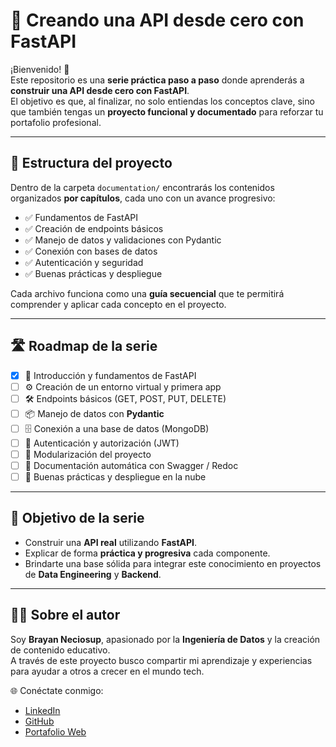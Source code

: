 # 🚀 Creando una API desde cero con FastAPI  

¡Bienvenido! 👋  
Este repositorio es una **serie práctica paso a paso** donde aprenderás a **construir una API desde cero con FastAPI**.  
El objetivo es que, al finalizar, no solo entiendas los conceptos clave, sino que también tengas un **proyecto funcional y documentado** para reforzar tu portafolio profesional.  

---

## 📂 Estructura del proyecto  

Dentro de la carpeta `documentation/` encontrarás los contenidos organizados **por capítulos**, cada uno con un avance progresivo:  

- ✅ Fundamentos de FastAPI  
- ✅ Creación de endpoints básicos  
- ✅ Manejo de datos y validaciones con Pydantic  
- ✅ Conexión con bases de datos  
- ✅ Autenticación y seguridad  
- ✅ Buenas prácticas y despliegue  

Cada archivo funciona como una **guía secuencial** que te permitirá comprender y aplicar cada concepto en el proyecto.  

---

## 🛣️ Roadmap de la serie  

- [x] 📘 Introducción y fundamentos de FastAPI  
- [ ] ⚙️ Creación de un entorno virtual y primera app  
- [ ] 🛠️ Endpoints básicos (GET, POST, PUT, DELETE)  
- [ ] 📦 Manejo de datos con **Pydantic**  
- [ ] 🗄️ Conexión a una base de datos (MongoDB)  
- [ ] 🔐 Autenticación y autorización (JWT)  
- [ ] 🧩 Modularización del proyecto  
- [ ] 📑 Documentación automática con Swagger / Redoc  
- [ ] 🚀 Buenas prácticas y despliegue en la nube  

---

## 🎯 Objetivo de la serie  

- Construir una **API real** utilizando **FastAPI**.  
- Explicar de forma **práctica y progresiva** cada componente.  
- Brindarte una base sólida para integrar este conocimiento en proyectos de **Data Engineering** y **Backend**.  

---

## 👨‍💻 Sobre el autor  

Soy **Brayan Neciosup**, apasionado por la **Ingeniería de Datos** y la creación de contenido educativo.  
A través de este proyecto busco compartir mi aprendizaje y experiencias para ayudar a otros a crecer en el mundo tech.  

🌐 Conéctate conmigo:  
- [LinkedIn](https://www.linkedin.com/in/brayan-rafael-neciosup-bola%C3%B1os-407a59246/)  
- [GitHub](https://github.com/BrayanR03)  
- [Portafolio Web](https://bryanneciosup626.wixsite.com/brayandataanalitics)  



